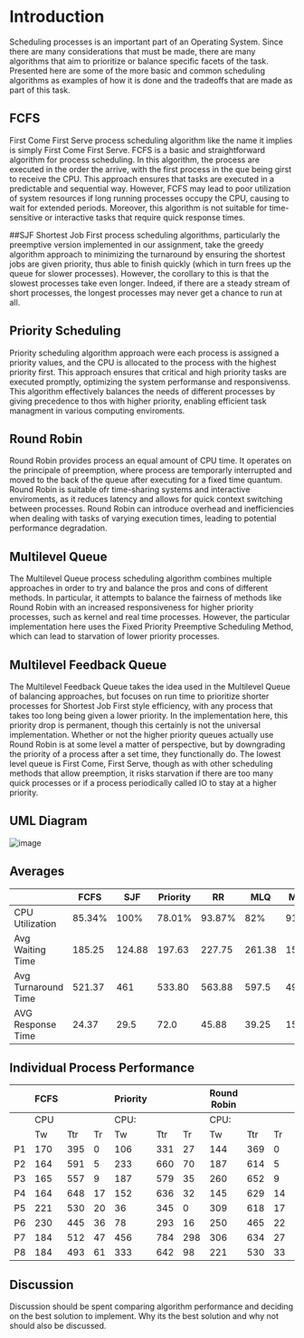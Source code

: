 # Introduction
Scheduling processes is an important part of an Operating System. Since there are many considerations that must be made, there are many algorithms that aim to prioritize or balance specific facets of the task. Presented here are some of the more basic and common scheduling algorithms as examples of how it is done and the tradeoffs that are made as part of this task.

## FCFS
First Come First Serve process scheduling algorithm like the name it implies is simply First Come First Serve. FCFS is a basic and straightforward algorithm for process scheduling. In this algorithm, the process are executed in the order the arrive, with the first process in the que being girst to receive the CPU. This approach ensures that tasks are executed in a predictable and sequential way. However, FCFS may lead to poor utilization of system resources if long running processes occupy the CPU, causing to wait for extended periods. Moreover, this algorithm is not suitable for time-sensitive or interactive tasks that require quick response times.  

##SJF
Shortest Job First process scheduling algorithms, particularly the preemptive version implemented in our assignment, take the greedy algorithm approach to minimizing the turnaround by ensuring the shortest jobs are given priority, thus able to finish quickly (which in turn frees up the queue for slower processes). However, the corollary to this is that the slowest processes take even longer. Indeed, if there are a steady stream of short processes, the longest processes may never get a chance to run at all.

## Priority Scheduling
Priority scheduling algorithm approach were each process is assigned a priority values, and the CPU is allocated to the process with the highest priority first. This approach ensures that critical and high priority tasks are executed promptly, optimizing the system performanse and responsivenss. This algorithm effectively balances the needs of different processes by giving precedence to thos with higher priority, enabling efficient task managment in various computing enviroments. 

## Round Robin
Round Robin provides process an equal amount of CPU time. It operates on the principale of preemption, where process are temporarly interrupted and moved to the back of the queue after executing for a fixed time quantum. Round Robin is suitable ofr time-sharing systems and interactive enviroments, as it reduces latency and allows for quick context switching between processes. Round Robin can introduce overhead and inefficiencies when dealing with tasks of varying execution times, leading to potential performance degradation. 


## Multilevel Queue
The Multilevel Queue process scheduling algorithm combines multiple approaches in order to try and balance the pros and cons of different methods. In particular, it attempts to balance the fairness of methods like Round Robin with an increased responsiveness for higher priority processes, such as kernel and real time processes. However, the particular implementation here uses the Fixed Priority Preemptive Scheduling Method, which can lead to starvation of lower priority processes.

## Multilevel Feedback Queue
The Multilevel Feedback Queue takes the idea used in the Multilevel Queue of balancing approaches, but focuses on run time to prioritize shorter processes for Shortest Job First style efficiency, with any process that takes too long being given a lower priority. In the implementation here, this priority drop is permanent, though this certainly is not the universal implementation. Whether or not the higher priority queues actually use Round Robin is at some level a matter of perspective, but by downgrading the priority of a process after a set time, they functionally do. The lowest level queue is First Come, First Serve, though as with other scheduling methods that allow preemption, it risks starvation if there are too many quick processes or if a process periodically called IO to stay at a higher priority.

## UML Diagram
![image](https://github.com/robtai29/CSB340_CPUScheduler/assets/61960571/f08de938-7233-44a1-99a0-7efc66ea04b6)


## Averages

|						|FCFS	|SJF	| Priority	|RR		|MLQ	|MLFQ	|
|---					|---	|---	|---		|---	|---	|---	|
|CPU Utilization		|85.34%	|100%	|		78.01%	|	93.87%	|82%	|91.4%	|
|Avg Waiting Time		|185.25	|124.88	|	197.63		|	227.75	|261.38	|156.88	|
|Avg Turnaround Time	|521.37	|461	|	533.80		|	563.88	|597.5	|493	|
|AVG Response Time		|24.37	|29.5	|	72.0		|	45.88	|39.25	|15.75	|

## Individual Process Performance

|    | FCFS |     |    | Priority |     |    | Round Robin |     |    | SJF  |     |    | MLQ  |     |    | MLFQ |     |    |
|----|------|-----|----|----------|-----|----|-------------|-----|----|------|-----|----|------|-----|----|------|-----|----|
|    | CPU  |     |    | CPU:     |     |    | CPU:        |     |    | CPU: |     |    | CPU: |     |    | CPU: |     |    |
|    | Tw   | Ttr | Tr | Tw       | Ttr | Tr | Tw          | Ttr | Tr | Tw   | Ttr | Tr | Tw   | Ttr | Tr | Tw   | Ttr | Tr |
| P1 |  170 | 395 | 0  |   106    | 331 | 27 |      144    | 369 | 0  |  26  | 251 | 11 |  68  | 293 |  0 |  63  | 288 | 0  |
| P2 |  164 | 591 | 5  |   233    | 660 | 70 |      187    | 614 | 5  |  46  | 473 | 3  |  409 | 836 | 35 |  145 | 572 | 5  |
| P3 |  165 | 557 | 9  |   187    | 579 | 35 |      260    | 652 | 9  |  255 | 647 | 16 |  401 | 401 | 39 |  221 | 613 | 9  |
| P4 |  164 | 648 | 17 |   152    | 636 | 32 |      145    | 629 | 14 |  8   | 492 | 0  |  56  | 540 | 4  |  17  | 501 | 14 |
| P5 |  221 | 530 | 20 |   36     | 345 | 0  |      309    | 618 | 17 |  231 | 540 | 123|  132 | 441 | 7  |  253 | 562 | 17 |
| P6 |  230 | 445 | 36 |   78     | 293 | 16 |      250    | 465 | 22 |  61  | 276 | 29 |  132 | 347 | 11 |  191 | 406 | 22 |
| P7 |  184 | 512 | 47 |   456    | 784 | 298|      306    | 634 | 27 |  277 | 605 | 47 |  435 | 763 | 96 |  228 | 556 | 27 |
| P8 |  184 | 493 | 61 |   333    | 642 | 98 |      221    | 530 | 33 |   95 |  404| 7   |  458 | 767 | 122|  137 | 446 | 32 |

## Discussion
Discussion should be spent comparing algorithm performance and deciding on the best solution to implement. Why its the best solution and why not should also be discussed.
